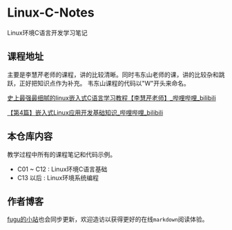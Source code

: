 # Linux-C-Notes
Linux环境C语言开发学习笔记
## 课程地址

主要是李慧芹老师的课程，讲的比较清晰。同时韦东山老师的课，讲的比较杂和跳跃，正好把知识点作为补充。
韦东山课程的代码以"W"开头来命名。

[史上最强最细腻的linux嵌入式C语言学习教程【李慧芹老师】_哔哩哔哩_bilibili](https://www.bilibili.com/video/BV18p4y167Md/?spm_id_from=333.999.0.0&vd_source=4e03f52e94cfa281cde032856b1f93a7)

[【第4篇】嵌入式Linux应用开发基础知识_哔哩哔哩_bilibili](https://www.bilibili.com/video/BV1kk4y117Tu/?spm_id_from=333.1007.top_right_bar_window_custom_collection.content.click&vd_source=4e03f52e94cfa281cde032856b1f93a7)


## 本仓库内容
教学过程中所有的课程笔记和代码示例。
- C01 ~ C12 : Linux环境C语言基础
- C13 以后   : Linux环境系统编程

## 作者博客
[fugu的小站](https://lzyyyyyy.fun/index.php/tag/%E6%9D%8E%E6%85%A7%E8%8A%B9/)也会同步更新，欢迎造访以获得更好的在线`markdown`阅读体验。
